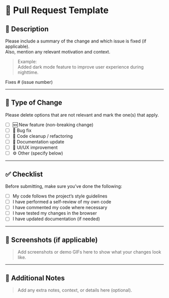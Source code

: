 # 📝 Pull Request Template

## 📌 Description
Please include a summary of the change and which issue is fixed (if applicable).  
Also, mention any relevant motivation and context.

> Example:  
> Added dark mode feature to improve user experience during nighttime.

Fixes # (issue number)

---

## 🧩 Type of Change
Please delete options that are not relevant and mark the one(s) that apply.

- [ ] 🆕 New feature (non-breaking change)
- [ ] 🐛 Bug fix
- [ ] 🧹 Code cleanup / refactoring
- [ ] 📝 Documentation update
- [ ] 🎨 UI/UX improvement
- [ ] ⚙️ Other (specify below)

---

## ✅ Checklist
Before submitting, make sure you’ve done the following:

- [ ] My code follows the project’s style guidelines  
- [ ] I have performed a self-review of my own code  
- [ ] I have commented my code where necessary  
- [ ] I have tested my changes in the browser  
- [ ] I have updated documentation (if needed)  

---

## 🧠 Screenshots (if applicable)
> Add screenshots or demo GIFs here to show what your changes look like.

---

## 💬 Additional Notes
> Add any extra notes, context, or details here (optional).

